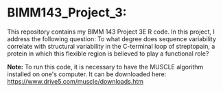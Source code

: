 # BIMM143_Project_3: 
This repository contains my BIMM 143 Project 3E R code. In this project, I address the following question: To what degree does sequence variability correlate with structural variability in the C-terminal loop of streptopain, a protein in which this flexible region is believed to play a functional role?

**Note:** To run this code, it is necessary to have the MUSCLE algorithm installed on one's computer. It can be downloaded here: https://www.drive5.com/muscle/downloads.htm

